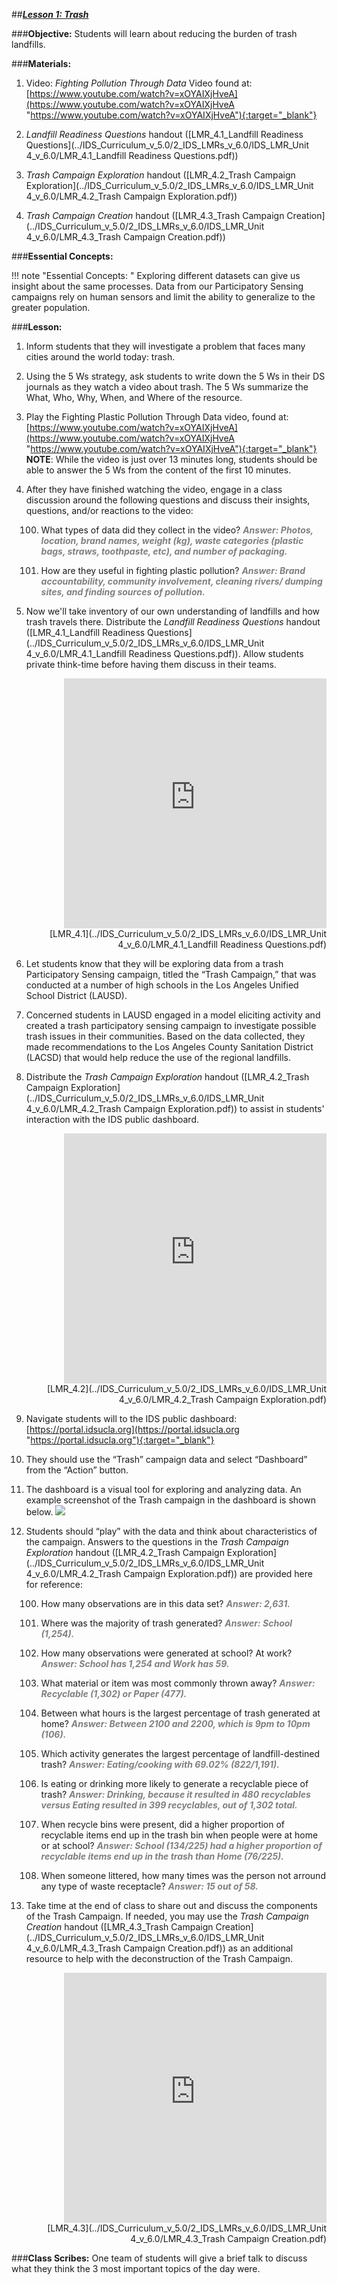 ##***<u>Lesson 1: Trash</u>***

###**Objective:**
Students will learn about reducing the burden of trash landfills.

###**Materials:**
1. Video: *Fighting Pollution Through Data* Video found at:<br>
    [https://www.youtube.com/watch?v=xOYAIXjHveA](https://www.youtube.com/watch?v=xOYAIXjHveA "https://www.youtube.com/watch?v=xOYAIXjHveA"){:target="_blank"}

2. *Landfill Readiness Questions* handout ([LMR_4.1_Landfill Readiness Questions](../IDS_Curriculum_v_5.0/2_IDS_LMRs_v_6.0/IDS_LMR_Unit 4_v_6.0/LMR_4.1_Landfill Readiness Questions.pdf))

3. *Trash Campaign Exploration* handout ([LMR_4.2_Trash Campaign Exploration](../IDS_Curriculum_v_5.0/2_IDS_LMRs_v_6.0/IDS_LMR_Unit 4_v_6.0/LMR_4.2_Trash Campaign Exploration.pdf))

4. *Trash Campaign Creation* handout ([LMR_4.3_Trash Campaign Creation](../IDS_Curriculum_v_5.0/2_IDS_LMRs_v_6.0/IDS_LMR_Unit 4_v_6.0/LMR_4.3_Trash Campaign Creation.pdf))

###**Essential Concepts:**

!!! note "Essential Concepts: " 
    Exploring different datasets can give us insight about the same processes. Data from our Participatory Sensing campaigns rely on human sensors and limit the ability to generalize to the greater population.

###**Lesson:**
1. Inform students that they will investigate a problem that faces many cities around the world today: trash.

2. Using the 5 Ws strategy, ask students to write down the 5 Ws in their DS journals as they watch a video about trash. The 5 Ws summarize the What, Who, Why, When, and Where of the resource.

3. Play the Fighting Plastic Pollution Through Data video, found at: [https://www.youtube.com/watch?v=xOYAIXjHveA](https://www.youtube.com/watch?v=xOYAIXjHveA "https://www.youtube.com/watch?v=xOYAIXjHveA"){:target="_blank"} <br> **NOTE**: While the video is just over 13 minutes long, students should be able to answer the 5 Ws from the content of the first 10 minutes.

4. After they have finished watching the video, engage in a class discussion around the following questions and discuss their insights, questions, and/or reactions to the video:

    100. What types of data did they collect in the video? <span style="color:grey">***Answer: Photos, location, brand names, weight (kg), waste categories (plastic bags, straws, toothpaste, etc), and number of packaging.***</span>

    100. How are they useful in fighting plastic pollution? <span style="color:grey">***Answer: Brand accountability, community involvement, cleaning rivers/ dumping sites, and finding sources of pollution.***</span>

5. Now we'll take inventory of our own understanding of landfills and how trash travels there. Distribute the *Landfill Readiness Questions* handout ([LMR_4.1_Landfill Readiness Questions](../IDS_Curriculum_v_5.0/2_IDS_LMRs_v_6.0/IDS_LMR_Unit 4_v_6.0/LMR_4.1_Landfill Readiness Questions.pdf)). Allow students private think-time before having them discuss in their teams.
    <div align="right"><iframe src="https://docs.google.com/viewerng/viewer?url=https://curriculum.idsucla.org/IDS_Curriculum_v_5.0/2_IDS_LMRs_v_6.0/IDS_LMR_Unit 4_v_6.0/LMR_4.1_Landfill Readiness Questions.pdf&embedded=true" style=" width:420px;height:400px;" frameborder="0"></iframe><br>[LMR_4.1](../IDS_Curriculum_v_5.0/2_IDS_LMRs_v_6.0/IDS_LMR_Unit 4_v_6.0/LMR_4.1_Landfill Readiness Questions.pdf)</div>

6. Let students know that they will be exploring data from a trash Participatory Sensing campaign, titled the “Trash Campaign,” that was conducted at a number of high schools in the Los Angeles Unified School District (LAUSD).

7. Concerned students in LAUSD engaged in a model eliciting activity and created a trash participatory sensing campaign to investigate possible trash issues in their communities. Based on the data collected, they made recommendations to the Los Angeles County Sanitation District (LACSD) that would help reduce the use of the regional landfills.

8. Distribute the *Trash Campaign Exploration* handout ([LMR_4.2_Trash Campaign Exploration](../IDS_Curriculum_v_5.0/2_IDS_LMRs_v_6.0/IDS_LMR_Unit 4_v_6.0/LMR_4.2_Trash Campaign Exploration.pdf)) to assist in students' interaction with the IDS public dashboard.
    <div align="right"><iframe src="https://docs.google.com/viewerng/viewer?url=https://curriculum.idsucla.org/IDS_Curriculum_v_5.0/2_IDS_LMRs_v_6.0/IDS_LMR_Unit 4_v_6.0/LMR_4.2_Trash Campaign Exploration.pdf&embedded=true" style=" width:420px;height:400px;" frameborder="0"></iframe><br>[LMR_4.2](../IDS_Curriculum_v_5.0/2_IDS_LMRs_v_6.0/IDS_LMR_Unit 4_v_6.0/LMR_4.2_Trash Campaign Exploration.pdf)</div>

9. Navigate students will to the IDS public dashboard:
[https://portal.idsucla.org](https://portal.idsucla.org "https://portal.idsucla.org"){:target="_blank"}

10. They should use the “Trash” campaign data and select “Dashboard” from the “Action” button.

11. The dashboard is a visual tool for exploring and analyzing data. An example screenshot of the Trash campaign in the dashboard is shown below. <img src="../../img/41509.png" />

12. Students should “play” with the data and think about characteristics of the campaign. Answers to the questions in the *Trash Campaign Exploration* handout ([LMR_4.2_Trash Campaign Exploration](../IDS_Curriculum_v_5.0/2_IDS_LMRs_v_6.0/IDS_LMR_Unit 4_v_6.0/LMR_4.2_Trash Campaign Exploration.pdf)) are provided here for reference:

    100. How many observations are in this data set? <span style="color:grey">***Answer: 2,631.***</span>

    100. Where was the majority of trash generated? <span style="color:grey">***Answer: School (1,254).***</span>

    100. How many observations were generated at school? At work? <span style="color:grey">***Answer: School has 1,254 and Work has 59.***</span>

    100. What material or item was most commonly thrown away? <span style="color:grey">***Answer: Recyclable (1,302) or Paper (477).***</span>

    100. Between what hours is the largest percentage of trash generated at home? <span style="color:grey">***Answer: Between 2100 and 2200, which is 9pm to 10pm (106).***</span>

    100. Which activity generates the largest percentage of landfill-destined trash? <span style="color:grey">***Answer: Eating/cooking with 69.02% (822/1,191).***</span>

    100. Is eating or drinking more likely to generate a recyclable piece of trash? <span style="color:grey">***Answer: Drinking, because it resulted in 480 recyclables versus Eating resulted in 399 recyclables, out of 1,302 total.***</span>

    100. When recycle bins were present, did a higher proportion of recyclable items end up in the trash bin when people were at home or at school? <span style="color:grey">***Answer: School (134/225) had a higher proportion of recyclable items end up in the trash than Home (76/225).***</span>

    100. When someone littered, how many times was the person not arround any type of waste receptacle? <span style="color:grey">***Answer: 15 out of 58.***</span>

13. Take time at the end of class to share out and discuss the components of the Trash Campaign. If needed, you may use the *Trash Campaign Creation* handout ([LMR_4.3_Trash Campaign Creation](../IDS_Curriculum_v_5.0/2_IDS_LMRs_v_6.0/IDS_LMR_Unit 4_v_6.0/LMR_4.3_Trash Campaign Creation.pdf)) as an additional resource to help with the deconstruction of the Trash Campaign.
    <div align="right"><iframe src="https://docs.google.com/viewerng/viewer?url=https://curriculum.idsucla.org/IDS_Curriculum_v_5.0/2_IDS_LMRs_v_6.0/IDS_LMR_Unit 4_v_6.0/LMR_4.3_Trash Campaign Creation.pdf&embedded=true" style=" width:420px;height:400px;" frameborder="0"></iframe><br>[LMR_4.3](../IDS_Curriculum_v_5.0/2_IDS_LMRs_v_6.0/IDS_LMR_Unit 4_v_6.0/LMR_4.3_Trash Campaign Creation.pdf)</div>

###**Class Scribes:**
One team of students will give a brief talk to discuss what they think the 3 most important topics of the day were.